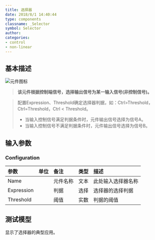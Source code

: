 ```yaml
---
title: 选择器
date: 2018/8/1 14:40:44
type: components
classname: _Selector
symbol: Selector
author: 
categories: 
- control
- non-linear
---
```

## <span id="comp_desc">基本描述</span>
![元件图标]()

> **该元件根据控制端信号，选择输出信号为某一输入信号(非控制信号)。**

> 配置Expression、Threshold确定选择器判据，如：Ctrl>Threshold，Ctrl=Threshold，Ctrl < Threshold。
> + 当输入控制信号满足判据条件时，元件输出信号选择为信号A。
> + 当输入控制信号不满足判据条件时，元件输出信号选择为信号B。

## <span id="comp_params">输入参数</span>
### <span id="comp_params_group_Configuration">Configuration</span>
| 参数 | 单位 | 备注 | 类型 | 描述 |
| :--- | :--- | :--- | :--: | :--- |
| <span id="comp_params_param_Name">Name</span> |  | 元件名称 | 文本 | 此处输入选择器名称 |
| <span id="comp_params_param_Expression">Expression</span> |  | 判据 | 选择 | 选择器的选择判据 |
| <span id="comp_params_param_Threshold">Threshold</span> |  | 阈值 | 实数 | 判据的阈值 |

[Name]: #comp_params_param_Name "Name"
[Expression]: #comp_params_param_Expression "Expression"
[Threshold]: #comp_params_param_Threshold "Threshold"

## <span id="comp_example">测试模型</span>
[<test name>](<test link>)显示了选择器的典型应用。




